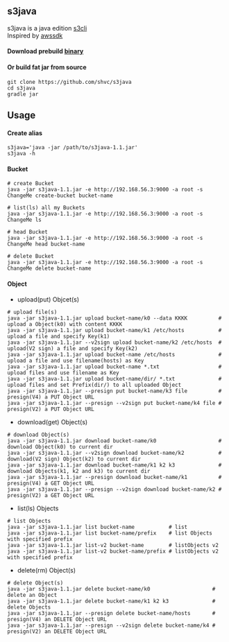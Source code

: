 ## s3java
s3java is a java edition [s3cli](https://github.com/shvc/s3cli)  
Inspired by [awssdk](https://github.com/awsdocs/aws-doc-sdk-examples)

#### Download prebuild [binary](https://github.com/shvc/s3java/releases)  

#### Or build fat jar from source
```
git clone https://github.com/shvc/s3java
cd s3java
gradle jar
```

## Usage
#### Create alias
```
s3java='java -jar /path/to/s3java-1.1.jar'
s3java -h
```
#### Bucket
```shell
# create Bucket
java -jar s3java-1.1.jar -e http://192.168.56.3:9000 -a root -s ChangeMe create-bucket bucket-name

# list(ls) all my Buckets
java -jar s3java-1.1.jar -e http://192.168.56.3:9000 -a root -s ChangeMe ls

# head Bucket
java -jar s3java-1.1.jar -e http://192.168.56.3:9000 -a root -s ChangeMe head bucket-name

# delete Bucket
java -jar s3java-1.1.jar -e http://192.168.56.3:9000 -a root -s ChangeMe delete bucket-name
```

#### Object
- upload(put) Objcet(s)  
```shell
# upload file(s)
java -jar s3java-1.1.jar upload bucket-name/k0 --data KKKK          # upload a Object(k0) with content KKKK
java -jar s3java-1.1.jar upload bucket-name/k1 /etc/hosts           # upload a file and specify Key(k1)
java -jar s3java-1.1.jar --v2sign upload bucket-name/k2 /etc/hosts  # upload(V2 sign) a file and specify Key(k2)
java -jar s3java-1.1.jar upload bucket-name /etc/hosts              # upload a file and use filename(hosts) as Key
java -jar s3java-1.1.jar upload bucket-name *.txt                   # upload files and use filename as Key
java -jar s3java-1.1.jar upload bucket-name/dir/ *.txt              # upload files and set Prefix(dir/) to all uploaded Object
java -jar s3java-1.1.jar --presign put bucket-name/k3 file          # presign(V4) a PUT Object URL
java -jar s3java-1.1.jar --presign --v2sign put bucket-name/k4 file # presign(V2) a PUT Object URL
```
- download(get) Object(s)  
```shell
# download Object(s)
java -jar s3java-1.1.jar download bucket-name/k0                    # download Object(k0) to current dir
java -jar s3java-1.1.jar --v2sign download bucket-name/k2           # download(V2 sign) Object(k2) to current dir
java -jar s3java-1.1.jar download bucket-name/k1 k2 k3              # download Objects(k1, k2 and k3) to current dir
java -jar s3java-1.1.jar --presign download bucket-name/k1          # presign(V4) a GET Object URL
java -jar s3java-1.1.jar --presign --v2sign download bucket-name/k2 # presign(V2) a GET Object URL
```

- list(ls) Objects  
```shell
# list Objects
java -jar s3java-1.1.jar list bucket-name           # list
java -jar s3java-1.1.jar list bucket-name/prefix    # list Objects with specified prefix
java -jar s3java-1.1.jar list-v2 bucket-name        # listObjects v2
java -jar s3java-1.1.jar list-v2 bucket-name/prefix # listObjects v2 with specified prefix
```

- delete(rm) Object(s)  
```shell
# delete Object(s)
java -jar s3java-1.1.jar delete bucket-name/k0                    # delete an Object
java -jar s3java-1.1.jar delete bucket-name/k1 k2 k3              # delete Objects
java -jar s3java-1.1.jar --presign delete bucket-name/hosts       # presign(V4) an DELETE Object URL
java -jar s3java-1.1.jar --presign --v2sign delete bucket-name/k4 # presign(V2) an DELETE Object URL
```
